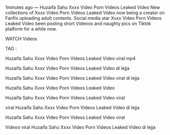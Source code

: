 1minutes ago — Huzaifa Sahu Xxxx Video Porn Videos Leaked Video New collections of Xxxx Video Porn Videos Leaked Video now being a creator on Fanfix uploading adult contents. Social media star Xxxx Video Porn Videos Leaked Video been posting short Videoos and naughty pics on Tiktok platform for a while now.

WATCH Videos

TAG :

Huzaifa Sahu Xxxx Video Porn Videos Leaked Video viral mp4

Huzaifa Sahu Xxxx Video Porn Videos Leaked Video di lejja

Huzaifa Sahu Xxxx Video Porn Videos Leaked Video viral di lejja

Huzaifa Sahu Xxxx Video Porn Videos Leaked Video

Huzaifa Sahu Xxxx Video Porn Videos Leaked Video viral

viral Huzaifa Sahu Xxxx Video Porn Videos Leaked Video di lejja

Huzaifa Sahu Xxxx Video Porn Videos Leaked Video viral

Videoo viral Huzaifa Sahu Xxxx Video Porn Videos Leaked Video di lejja

